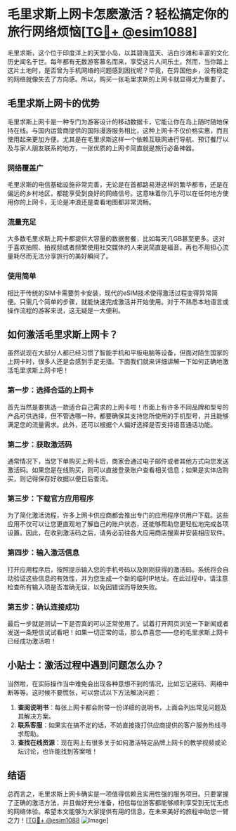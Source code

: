 # 毛里求斯上网卡怎麽激活？轻松搞定你的旅行网络烦恼[[TG💪+ @esim1088](https://t.me/s/esim1088)]

毛里求斯，这个位于印度洋上的天堂小岛，以其碧海蓝天、洁白沙滩和丰富的文化历史闻名于世。每年都有无数游客慕名而来，享受这片人间乐土。然而，当你踏上这片土地时，是否曾为手机网络的问题感到困扰呢？毕竟，在异国他乡，没有稳定的网络就像失去了方向感。所以，购买一张毛里求斯的上网卡就显得尤为重要了。

## 毛里求斯上网卡的优势

毛里求斯上网卡是一种专门为游客设计的移动数据卡，它能让你在岛上随时随地保持在线。与国内运营商提供的国际漫游服务相比，这种上网卡不仅价格实惠，而且使用起来更加方便。尤其是在毛里求斯这样一个依赖互联网进行导航、预订餐厅以及与家人朋友联系的地方，一张优质的上网卡简直就是旅行必备神器。

### 网络覆盖广

毛里求斯的电信基础设施非常完善，无论是在首都路易港这样的繁华都市，还是在偏远的乡村地区，都能享受到良好的网络信号。这意味着你几乎可以在任何地方使用你的上网卡，无论是冲浪还是查看地图都非常流畅。

### 流量充足

大多数毛里求斯上网卡都提供大容量的数据套餐，比如每天几GB甚至更多。这对于喜欢拍照、拍视频或者频繁使用社交媒体的人来说简直是福音。再也不用担心流量耗尽而无法分享旅行的美好瞬间了。

### 使用简单

相比于传统的SIM卡需要剪卡安装，现代的eSIM技术使得激活过程变得异常简便。只需几个简单的步骤，就能快速完成激活并开始使用。对于不熟悉本地语言或操作流程的游客来说，这无疑是一大便利。

## 如何激活毛里求斯上网卡？

虽然说现在大部分人都已经习惯了智能手机和平板电脑等设备，但面对陌生国家的上网卡时，很多人还是会感到手足无措。下面我们就来详细讲解一下如何正确地激活毛里求斯上网卡吧！

### 第一步：选择合适的上网卡

首先当然是要挑选一款适合自己需求的上网卡啦！市面上有许多不同品牌和型号的产品可供选择，但不管选哪一种，都要确保其支持您所使用的手机型号，并且能够满足您的流量需求。此外，还可以根据个人偏好选择是否支持语音通话功能。

### 第二步：获取激活码

通常情况下，当您下单购买上网卡后，商家会通过电子邮件或者其他方式向您发送激活码。如果您是在线购买，则可以直接登录账户查看相关信息；如果是实体店购买，则记得保存好收据以便日后查询。

### 第三步：下载官方应用程序

为了简化激活流程，许多上网卡供应商都会推出专门的应用程序供用户下载。这些应用不仅可以让您更直观地了解自己的账户状态，还能够帮助您更轻松地完成各项设置。因此，在收到激活码之后，请务必前往各大应用商店搜索并安装相应软件。

### 第四步：输入激活信息

打开应用程序后，按照提示输入您的手机号码以及刚刚获得的激活码。系统将会自动验证这些信息的有效性，并为您生成一个新的临时IP地址。在此过程中，请注意检查所有输入项是否准确无误，以免因错误而导致失败。

### 第五步：确认连接成功

最后一步就是测试一下是否真的可以正常使用了。试着打开网页浏览一下新闻或者发送一条短信试试看吧！如果一切正常的话，那么恭喜您——您的毛里求斯上网卡已经成功激活啦！

## 小贴士：激活过程中遇到问题怎么办？

当然啦，在实际操作当中难免会出现各种意想不到的情况，比如忘记密码、网络中断等等。这时候不要慌张，可以尝试以下方法解决问题：

1. **查阅说明书**：每张上网卡都会附带一份详细的说明书，上面会列出常见问题及其解决方案。
2. **联系客服**：如果实在搞不定的话，不妨直接拨打供应商提供的客户服务热线寻求帮助。
3. **查找在线资源**：现在网上有很多关于如何激活特定品牌上网卡的教学视频或论坛讨论，也许能找到答案哦！

## 结语

总而言之，毛里求斯上网卡确实是一项值得信赖且实用性强的服务项目。只要掌握了正确的激活方法，并且做好充分准备，相信每位游客都能够顺利享受到无忧无虑的网络体验。希望本文能够为大家提供有用的信息，在未来美好的旅程中助您一臂之力！[[TG💪+ @esim1088](https://t.me/s/esim1088) ![Image](https://i.postimg.cc/4NQfJmqS/Snipaste-2025-05-13-00-14-12.png)]